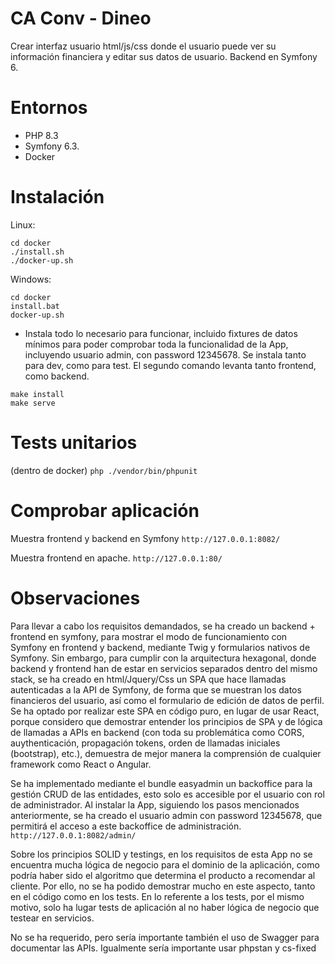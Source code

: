 # CA Conv - Dineo
Crear interfaz usuario html/js/css donde el usuario puede ver su información financiera y editar sus datos de usuario.
Backend en Symfony 6. 

# Entornos
- PHP 8.3
- Symfony 6.3.
- Docker

# Instalación
Linux:
```
cd docker
./install.sh
./docker-up.sh
```
Windows:
```
cd docker
install.bat
docker-up.sh
```
- Instala todo lo necesario para funcionar, incluido fixtures de datos mínimos para poder comprobar toda la funcionalidad de la App, incluyendo usuario admin, con password 12345678.
Se instala tanto para dev, como para test.
El segundo comando levanta tanto frontend, como backend.
```
make install
make serve
```

# Tests unitarios
(dentro de docker)
`php ./vendor/bin/phpunit`

# Comprobar aplicación
Muestra frontend y backend en Symfony
`http://127.0.0.1:8082/`

Muestra frontend en apache.
`http://127.0.0.1:80/`

# Observaciones
Para llevar a cabo los requisitos demandados, se ha creado un backend + frontend en symfony, para mostrar el modo de funcionamiento con Symfony en frontend y backend, mediante Twig y formularios nativos de Symfony.
Sin embargo, para cumplir con la arquitectura hexagonal, donde backend y frontend han de estar en servicios separados dentro del mismo stack, se ha creado en html/Jquery/Css un SPA que hace llamadas autenticadas a la API de Symfony, de forma que se muestran los datos financieros del usuario, así como el formulario de edición de datos de perfil.
Se ha optado por realizar este SPA en código puro, en lugar de usar React, porque considero que demostrar entender los principios de SPA y de lógica de llamadas a APIs en backend (con toda su problemática como CORS, auythenticación, propagación tokens, orden de llamadas iniciales (bootstrap), etc.), demuestra de mejor manera la comprensión de cualquier framework como React o Angular.

Se ha implementado mediante el bundle easyadmin un backoffice para la gestión CRUD de las entidades, esto solo es accesible por el usuario con rol de administrador.
Al instalar la App, siguiendo los pasos mencionados anteriormente, se ha creado el usuario admin con password 12345678, que permitirá el acceso a este backoffice de administración.
`http://127.0.0.1:8082/admin/`

Sobre los principios SOLID y testings, en los requisitos de esta App no se encuentra mucha lógica de negocio para el dominio de la aplicación, como podría haber sido el algoritmo que determina el producto a recomendar al cliente. Por ello, no se ha podido demostrar mucho en este aspecto, tanto en el código como en los tests.
En lo referente a los tests, por el mismo motivo, solo ha lugar tests de aplicación al no haber lógica de negocio que testear en servicios.

No se ha requerido, pero sería importante también el uso de Swagger para documentar las APIs.
Igualmente sería importante usar phpstan y cs-fixed
